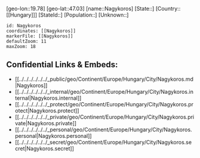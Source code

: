 ﻿---
location: [47.03,19.78]
mapzoom: [7,12] 
mapmarker: city 
type: City
tags:
- geo/City


SpocWebEntityId: 32716
isDeleted: false
confidential: public

---
[geo-lon::19.78]
[geo-lat::47.03]
[name::Nagykoros]
[State::]
[Country::[[Hungary]]]
[StateId::]
[Population::]
[Unknown::]


```leaflet
id: Nagykoros
coordinates: [[Nagykoros]]
markerFile: [[Nagykoros]]
defaultZoom: 11 
maxZoom: 18
```


## Confidential Links & Embeds: 
- [[../../../../../../_public/geo/Continent/Europe/Hungary/City/Nagykoros.md|Nagykoros]] 
- [[../../../../../../_internal/geo/Continent/Europe/Hungary/City/Nagykoros.internal|Nagykoros.internal]] 
- [[../../../../../../_protect/geo/Continent/Europe/Hungary/City/Nagykoros.protect|Nagykoros.protect]] 
- [[../../../../../../_private/geo/Continent/Europe/Hungary/City/Nagykoros.private|Nagykoros.private]] 
- [[../../../../../../_personal/geo/Continent/Europe/Hungary/City/Nagykoros.personal|Nagykoros.personal]] 
- [[../../../../../../_secret/geo/Continent/Europe/Hungary/City/Nagykoros.secret|Nagykoros.secret]] 
